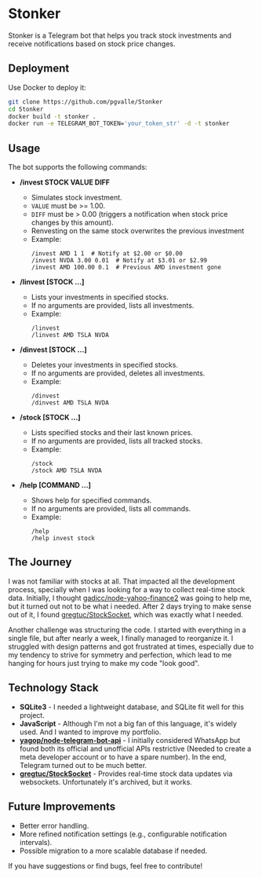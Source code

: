 # Stonker

Stonker is a Telegram bot that helps you track stock investments and receive notifications based on stock price changes.

## Deployment

Use Docker to deploy it:

```sh
git clone https://github.com/pgvalle/Stonker
cd Stonker
docker build -t stonker .
docker run -e TELEGRAM_BOT_TOKEN='your_token_str' -d -t stonker
```

## Usage

The bot supports the following commands:

- **/invest STOCK VALUE DIFF**
  - Simulates stock investment.
  - `VALUE` must be >= 1.00.
  - `DIFF` must be > 0.00 (triggers a notification when stock price changes by this amount).
  - Renvesting on the same stock overwrites the previous investment
  - Example:
    ```
    /invest AMD 1 1  # Notify at $2.00 or $0.00
    /invest NVDA 3.00 0.01  # Notify at $3.01 or $2.99
    /invest AMD 100.00 0.1  # Previous AMD investment gone
    ```

- **/linvest [STOCK ...]**
  - Lists your investments in specified stocks.
  - If no arguments are provided, lists all investments.
  - Example:
    ```
    /linvest
    /linvest AMD TSLA NVDA
    ```

- **/dinvest [STOCK ...]**
  - Deletes your investments in specified stocks.
  - If no arguments are provided, deletes all investments.
  - Example:
    ```
    /dinvest
    /dinvest AMD TSLA NVDA
    ```

- **/stock [STOCK ...]**
  - Lists specified stocks and their last known prices.
  - If no arguments are provided, lists all tracked stocks.
  - Example:
    ```
    /stock
    /stock AMD TSLA NVDA
    ```

- **/help [COMMAND ...]**
  - Shows help for specified commands.
  - If no arguments are provided, lists all commands.
  - Example:
    ```
    /help
    /help invest stock
    ```

## The Journey

I was not familiar with stocks at all. That impacted all the development process, specially when I was looking for a way to collect real-time stock data. Initially, I thought [gadicc/node-yahoo-finance2](https://github.com/gadicc/node-yahoo-finance2) was going to help me, but it turned out not to be what i needed. After 2 days trying to make sense out of it, I found [gregtuc/StockSocket](https://github.com/gregtuc/StockSocket), which was exactly what I needed.

Another challenge was structuring the code. I started with everything in a single file, but after nearly a week, I finally managed to reorganize it. I struggled with design patterns and got frustrated at times, especially due to my tendency to strive for symmetry and perfection, which lead to me hanging for hours just trying to make my code "look good".

## Technology Stack

- **SQLite3** - I needed a lightweight database, and SQLite fit well for this project.
- **JavaScript** - Although I'm not a big fan of this language, it's widely used. And I wanted to improve my portfolio.
- **[yagop/node-telegram-bot-api](https://github.com/yagop/node-telegram-bot-api)** - I initially considered WhatsApp but found both its official and unofficial APIs restrictive (Needed to create a meta developer account or to have a spare number). In the end, Telegram turned out to be much better.
- **[gregtuc/StockSocket](https://github.com/gregtuc/StockSocket)** - Provides real-time stock data updates via websockets. Unfortunately it's archived, but it works.

## Future Improvements

- Better error handling.
- More refined notification settings (e.g., configurable notification intervals).
- Possible migration to a more scalable database if needed.

If you have suggestions or find bugs, feel free to contribute!
